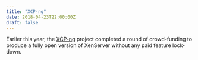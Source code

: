 ```yaml
---
title: "XCP-ng"
date: 2018-04-23T22:00:00Z
draft: false
---
```


Earlier this year, the [XCP-ng](https://xcp-ng.org/) project completed a round of crowd-funding to produce a fully open version of XenServer without any paid feature lock-down.
